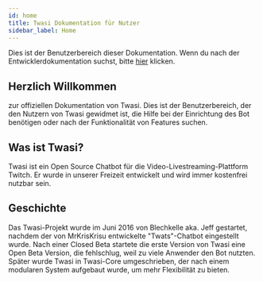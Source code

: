 ```yaml
---
id: home
title: Twasi Dokumentation für Nutzer
sidebar_label: Home
---
```


Dies ist der Benutzerbereich dieser Dokumentation. Wenn du nach der Entwicklerdokumentation suchst, bitte [hier](/docs/home/) klicken.

## Herzlich Willkommen

zur offiziellen Dokumentation von Twasi. Dies ist der Benutzerbereich, der den Nutzern von Twasi gewidmet ist, die Hilfe bei der Einrichtung des Bot benötigen oder nach der Funktionalität von Features suchen.

## Was ist Twasi?

Twasi ist ein Open Source Chatbot für die Video-Livestreaming-Plattform Twitch. Er wurde in unserer Freizeit entwickelt und wird immer kostenfrei nutzbar sein.

## Geschichte

Das Twasi-Projekt wurde im Juni 2016 von Blechkelle aka. Jeff gestartet, nachdem der von MrKrisKrisu entwickelte "Twats"-Chatbot eingestellt wurde. Nach einer Closed Beta startete die erste Version von Twasi eine Open Beta Version, die fehlschlug, weil zu viele Anwender den Bot nutzten. Später wurde Twasi in Twasi-Core umgeschrieben, der nach einem modularen System aufgebaut wurde, um mehr Flexibilität zu bieten.

